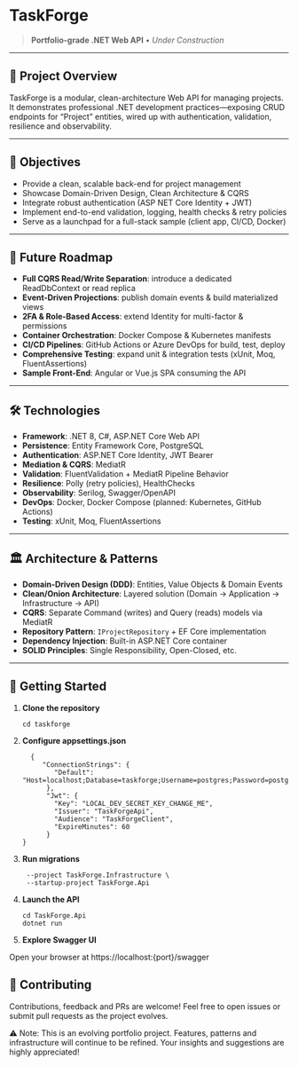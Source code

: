 ﻿# TaskForge

> **Portfolio-grade .NET Web API** • *Under Construction*

---

## 📖 Project Overview  
TaskForge is a modular, clean-architecture Web API for managing projects. It demonstrates professional .NET development practices—exposing CRUD endpoints for “Project” entities, wired up with authentication, validation, resilience and observability.

---

## 🎯 Objectives  
- Provide a clean, scalable back-end for project management  
- Showcase Domain-Driven Design, Clean Architecture & CQRS  
- Integrate robust authentication (ASP NET Core Identity + JWT)  
- Implement end-to-end validation, logging, health checks & retry policies  
- Serve as a launchpad for a full-stack sample (client app, CI/CD, Docker)

---

## 🚀 Future Roadmap  
- **Full CQRS Read/Write Separation**: introduce a dedicated ReadDbContext or read replica  
- **Event-Driven Projections**: publish domain events & build materialized views  
- **2FA & Role-Based Access**: extend Identity for multi-factor & permissions  
- **Container Orchestration**: Docker Compose & Kubernetes manifests  
- **CI/CD Pipelines**: GitHub Actions or Azure DevOps for build, test, deploy  
- **Comprehensive Testing**: expand unit & integration tests (xUnit, Moq, FluentAssertions)  
- **Sample Front-End**: Angular or Vue.js SPA consuming the API

---

## 🛠 Technologies  
- **Framework**: .NET 8, C#, ASP.NET Core Web API  
- **Persistence**: Entity Framework Core, PostgreSQL  
- **Authentication**: ASP.NET Core Identity, JWT Bearer  
- **Mediation & CQRS**: MediatR  
- **Validation**: FluentValidation + MediatR Pipeline Behavior  
- **Resilience**: Polly (retry policies), HealthChecks  
- **Observability**: Serilog, Swagger/OpenAPI  
- **DevOps**: Docker, Docker Compose (planned: Kubernetes, GitHub Actions)  
- **Testing**: xUnit, Moq, FluentAssertions

---

## 🏛 Architecture & Patterns  
- **Domain-Driven Design (DDD)**: Entities, Value Objects & Domain Events  
- **Clean/Onion Architecture**: Layered solution (Domain → Application → Infrastructure → API)  
- **CQRS**: Separate Command (writes) and Query (reads) models via MediatR  
- **Repository Pattern**: `IProjectRepository` + EF Core implementation  
- **Dependency Injection**: Built-in ASP.NET Core container  
- **SOLID Principles**: Single Responsibility, Open-Closed, etc.

---

## 🚀 Getting Started

1. **Clone the repository**  
   ```git clone https://github.com/your-username/taskforge.git
   cd taskforge

2. **Configure appsettings.json**

    ``` {
      {  
         "ConnectionStrings": {
            "Default": "Host=localhost;Database=taskforge;Username=postgres;Password=postgres"
          },
          "Jwt": {
            "Key": "LOCAL_DEV_SECRET_KEY_CHANGE_ME",
            "Issuer": "TaskForgeApi",
            "Audience": "TaskForgeClient",
            "ExpireMinutes": 60
          }
    }

3. **Run migrations**

     ```dotnet ef database update \
      --project TaskForge.Infrastructure \
      --startup-project TaskForge.Api
    ```

4. **Launch the API**

     ```
    cd TaskForge.Api
    dotnet run
    ```

5. **Explore Swagger UI**

Open your browser at https://localhost:{port}/swagger

## 🤝 Contributing

Contributions, feedback and PRs are welcome! Feel free to open issues or submit pull requests as the project evolves.

⚠️ Note: This is an evolving portfolio project. Features, patterns and infrastructure will continue to be refined.
Your insights and suggestions are highly appreciated!